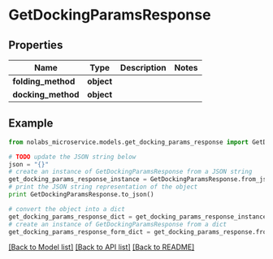 # GetDockingParamsResponse


## Properties

Name | Type | Description | Notes
------------ | ------------- | ------------- | -------------
**folding_method** | **object** |  | 
**docking_method** | **object** |  | 

## Example

```python
from nolabs_microservice.models.get_docking_params_response import GetDockingParamsResponse

# TODO update the JSON string below
json = "{}"
# create an instance of GetDockingParamsResponse from a JSON string
get_docking_params_response_instance = GetDockingParamsResponse.from_json(json)
# print the JSON string representation of the object
print GetDockingParamsResponse.to_json()

# convert the object into a dict
get_docking_params_response_dict = get_docking_params_response_instance.to_dict()
# create an instance of GetDockingParamsResponse from a dict
get_docking_params_response_form_dict = get_docking_params_response.from_dict(get_docking_params_response_dict)
```
[[Back to Model list]](../README.md#documentation-for-models) [[Back to API list]](../README.md#documentation-for-api-endpoints) [[Back to README]](../README.md)


